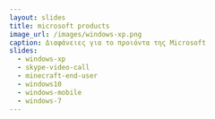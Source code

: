 ```yaml
---
layout: slides
title: microsoft products
image_url: /images/windows-xp.png
caption: Διαφάνειες για το προιόντα της Microsoft
slides:
  - windows-xp
  - skype-video-call
  - minecraft-end-user
  - windows10
  - windows-mobile
  - windows-7
---
```

